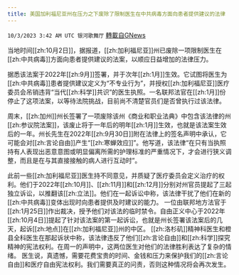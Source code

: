 ```yaml
---
title: 美国加利福尼亚州在压力之下废除了限制医生在中共病毒方面向患者提供建议的法律
---
```

`10/3/2023 3:42 AM UTC 银河歌舞厅` [轉載自GNews](https://gnews.org/articles/1772434)

当地时间[[zh:10月2日]]，据报道，[[zh:加利福尼亚]]州已废除一项限制医生在[[zh:中共病毒]]方面向患者提供建议的法案，以顺应日益增加的法律压力。

据悉该法案于2022年[[zh:9月]]签署，并于次年[[zh:1月]]生效。它试图将医生为[[zh:中共病毒]]患者提供建议定义为“不专业行为”，并授权[[zh:加利福尼亚]]医疗委员会吊销违背“当代[[zh:科学]]共识”的医生执照。一名联邦法官在[[zh:1月]]份停止了这项法案，以等待法院挑战，目前尚不清楚官员们是否曾执行过该法律。

周末，[[zh:加州]]州长签署了一项废除该州《商业和职业法典》中包含该法律的州[[zh:参议院法案]]，该废止将于一年后的明年[[zh:1月]]生效，也就是该法案生效后的一年。州长先生在2022年[[zh:9月30日]]附在法律上的签名声明中承认，它可能会对[[zh:言论自由]]产生“[[zh:寒蝉效应]]”。他写道，该法律“在只有当执照持有人表现出恶意意图或明显偏离所需的护理标准的严重情况下，才会进行狭义调整，而且是在与其直接接触的病人进行互动时”。

此前一些[[zh:加利福尼亚]]医生持不同意见，并质疑了医疗委员会定义治疗的权利。他们于2022年[[zh:10月]]、[[zh:11月]]和[[zh:12月]]分别对州官员提起了三起独立诉讼，以推翻该[[zh:立法]]。他们在一起诉讼中称，该法律干扰了他们在新的[[zh:中共病毒]]变体出现时向患者提供及时建议的能力。
一位由联邦地方法官于[[zh:1月25日]]作出裁决，授予他们对该法的临时禁令。自由正义中心于2022年[[zh:10月4日]]提起了针对该法案的第一起诉讼，也就是州长签署该法案后的几天，起诉[[zh:地点]]在[[zh:加利福尼亚]]州的中区。
[[zh:洛杉矶]]精神科医生和橙县全科医生在那起诉状中称，该法律违反了他们[[zh:言论自由]]和[[zh:科学]]探究精神的宪法权利。在周一的声明中，这两位医生对他们的法律胜利表达了复杂的情绪。
医生说，真遗憾，需要花费宝贵的时间、金钱和压力来保护我们的[[zh:言论自由]]和医疗自由宪法权利。我们需要真正的问责，否则这种情况将会再次发生。


